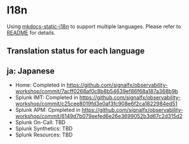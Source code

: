 # I18n

Using [mkdocs-static-i18n](https://github.com/ultrabug/mkdocs-static-i18n) to support multiple languages. Please refer to [README](https://github.com/ultrabug/mkdocs-static-i18n#mkdocs-static-i18n-plugin) for details.

## Translation status for each language

## ja: Japanese

* Home: Completed in https://github.com/signalfx/observability-workshop/commit/7acff0268af0c8b8b54639ef86f68a187a368b9b
* Splunk IMT: Completed in https://github.com/signalfx/observability-workshop/commit/c25cee8019fd3e0af3fc908e6f2ca1822984ed51
* Splunk APM: Cpmpleted in https://github.com/signalfx/observability-workshop/commit/6149d7b079eefed6e26e3699052b3d67c2d315d2
* Splunk On-Call: TBD
* Splunk Synthetics: TBD
* Splunk Resources: TBD
